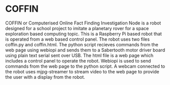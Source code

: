 # COFFIN
COFFIN or Computerised Online Fact Finding Investigation Node is a robot designed for a school project to imitate 
a planetary rover for a space exploration based computing topic.
This is a Raspberry Pi based robot that is operated from a web based control panel.
The robot uses two files coffin.py and coffin.html.
The python script recieves commands from the web page using webiopi and sends them to a Sabertooth motor driver board using plain text serial sent over USB.
The html file is a web page which includes a control panel to operate the robot. Webiopi is used to send commands from the web page to the python script. 
A webcam connected to the robot uses mjpg-streamer to stream video to the web page to provide the user with a display from the robot. 
